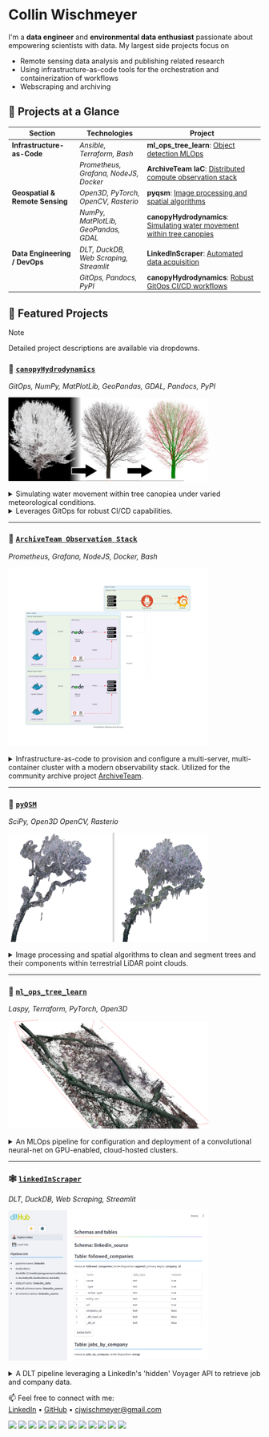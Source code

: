 # Collin Wischmeyer 
<!-- <img src="./imgs/skeletor_whole_ds20_proj_alphapt1.png" alt="canopy hydrodynamics visualization" width="270" align="right"/> -->

I'm a **data engineer** and **environmental data enthusiast** passionate about empowering scientists with data. My largest side projects focus on 
- Remote sensing data analysis and publishing related research 
- Using infrastructure-as-code tools for the orchestration and containerization of workflows
- Webscraping and archiving




## 🔬 Projects at a Glance
| Section                              | Technologies                                                                 | Project                                                                                      |
|---------------------------------------|-------------------------------------------------------------------------|--------------------------------------------------------------------------------------------------|
| **Infrastructure-as-Code**   | *Ansible, Terraform, Bash*                        | **ml_ops_tree_learn**: [Object detection MLOps](#-ml_ops_tree_learn) |
|  | *Prometheus, Grafana, NodeJS, Docker*                 | **ArchiveTeam IaC**: [Distributed compute observation stack](#-archiveteam-observation-stack) |
| **Geospatial & Remote Sensing**       |  *Open3D, PyTorch, OpenCV, Rasterio*               | **pyqsm**: [Image processing and spatial algorithms](#-pyqsm) |
|      | *NumPy, MatPlotLib, GeoPandas, GDAL*                   |  **canopyHydrodynamics**: [Simulating water movement within tree canopies](#-canopyhydrodynamics) |
| **Data Engineering / DevOps**         | *DLT, DuckDB, Web Scraping, Streamlit*                            | **LinkedInScraper**: [Automated data acquisition](#-LinkedInScraper)                         |
|    | *GitOps,  Pandocs, PyPI*                     |  **canopyHydrodynamics**: [Robust GitOps CI/CD workflows ](#-canopyhydrodynamics) |




## 🚀 Featured Projects

> [!NOTE]
> Detailed project descriptions are available via dropdowns.

### 🌳 [`canopyHydrodynamics`](https://github.com/wischmcj/canopyHydrodynamics)
<em> GitOps, NumPy, MatPlotLib, GeoPandas, GDAL, Pandocs, PyPI </em>
<p>
<img src="./imgs/PC_QSM_Plot.png" alt="canopy hydrodynamics visualization" width="400"/>
</p>

<details>
<summary>  
 Simulating water movement within tree canopiea under varied meteorological conditions.
 </summary>
- LiDAR data is used to derive graph based structural models
- This package is the subject of multiple research papers published in peer-reviewed journals for ecological research.
- Extracts data for ecohydrological modeling from terrestrial lidar point clouds.
</details>

<details>
<summary>  
Leverages GitOps for robust CI/CD capabilities.
</summary>
 Includes:
<ul>
<li> automated linting and testing for all changes
</li>
<li> dynamically created version upgrade branches
</li>
<li>auto-generated method documentation 
</li>
<li>Versioned deployment automated for release branches </li>
</ul>
</details>

---

### 🌲 [`ArchiveTeam Observation Stack`](https://github.com/wischmcj/archiveteam-digitalocean-IaC)
<em>Prometheus, Grafana, NodeJS, Docker, Bash</em>
<p>
<img src="./imgs/archiveteam_small.png" alt="at_observation_process" width="400"/>
</p>
<details>
<summary>  
Infrastructure-as-code to provision and configure a multi-server, multi-container cluster with a modern observability stack. Utilized for the community archive project <a href="https://wiki.archiveteam.org/">ArchiveTeam</a>.
</summary>
Consists of:
<ul>
  <li>
    Docker containerization monitored by CloudWatch
  </li>
  <li>Prometheus for node management/aggregation
  </li>
  <li>Graphana dashboards for visualization
  </li>
  <li>a custom a node.js metrics server for exporting telemetry. 
  </li>
</ul>
</details>

---

### 🌲 [`pyQSM`](https://github.com/wischmcj/pyQSM)
<em>SciPy, Open3D OpenCV, Rasterio </em> 
<p>
<img src="./imgs/cluster4_side_by_Side.png" alt="pyqsm_example_isolation" width="400"/>
</p>

<details>
<summary>  
Image processing and spatial algorithms to clean and segment trees and their components within terrestrial LiDAR point clouds.
</summary> 
</ul>
Key functionality includes:
<li>Tree Isolation: Separating individual trees from surrounding man-made objects and other vegetation.
</li>
<li>Epiphyte Segmentation: Isolating and analyzing different parts of trees (trunk, branches, leaves) as well as plants in and around the trees.
</li>
<li>Ray Casting Similations: Creation of 3D meshes representing objects and examining their characteristics via tensor intersection calculations.
</li>
</ul>
</details>

---

### 🔄 [`ml_ops_tree_learn`](https://github.com/wischmcj/ml_ops_tree_learn)
<em> Laspy, Terraform, PyTorch, Open3D </em>
<p>
<img src="./imgs/isolated_forest_floor.png" alt="object_isolated_w_mlo-tl" width="400"/>
</p>
<details>
<summary>  
  An MLOps pipeline for configuration and deployment of a convolutional neural-net on GPU-enabled, cloud-hosted clusters.
</summary> 
  Automates the provisioning of Digital Ocean GPU droplets to allow users to leverage CUDA friendly compute. Designed as a 'one-click' solution enabling researchers without specialized hardware to process LiDAR data at minimal cost. 
</details>

---

### 🕸️ [`linkedInScraper`](https://github.com/wischmcj/linkedInScraper)
<em>DLT, DuckDB, Web Scraping, Streamlit </em> 
<p>
<img src="./imgs/li_scraper_ui.png" alt="LI Scraper Streamlit UI]" width="400"/>
</p>

<details>
<summary>  
A DLT pipeline leveraging a LinkedIn's 'hidden' Voyager API to retrieve job and company data.
</summary> 
<ul>
  <li>Built on DLT which provides a UI for viewing pipeline status, exploring data
  </li>
  <li>Custom DLT source automatically handles REST requests, pagination, data extraction and relational DB storage
  </li>
  <li>Predefined endpoints/available datasets
    - `get_companies`: scrape followed companies via GraphQL profile components
    - `get_job_urls`: fetch job cards per company
    - `get_descriptions`: fetch job descriptions and details
    </li>
  <li> Extensible, with additional resources configured via json
  </li>
</ul>
</details>

📫 Feel free to connect with me:  
[LinkedIn](https://www.linkedin.com/in/collin-wischmeyer-b55659a4) • [GitHub](https://github.com/wischmcj) • cjwischmeyer@gmail.com  
<p>
  <p>
    <img src="https://img.shields.io/badge/-Python-3776AB?style=flat-square&logo=Python&logoColor=white"/>
    <img src="https://img.shields.io/badge/-AWS-232F3E?style=flat-square&logo=Amazon-AWS&logoColor=white"/>
    <img src="https://img.shields.io/badge/-Terraform-623CE4?style=flat-square&logo=Terraform&logoColor=white"/>
    <img src="https://img.shields.io/badge/-Docker-2496ED?style=flat-square&logo=Docker&logoColor=white"/>
    <img src="https://img.shields.io/badge/-Kubernetes-326CE5?style=flat-square&logo=Kubernetes&logoColor=white"/>
    <img src="https://img.shields.io/badge/-Prefect-3C4E62?style=flat-square&logo=Prefect&logoColor=white"/>
    <img src="https://img.shields.io/badge/-Open%20Source-181717?style=flat-square&logo=GitHub&logoColor=white"/>
    <img src="https://img.shields.io/badge/-Research-6A1B9A?style=flat-square&logo=ResearchGate&logoColor=white"/>
    <img src="https://img.shields.io/badge/-PyPI-3775A9?style=flat-square&logo=PyPI&logoColor=white"/>
    <img src="https://img.shields.io/badge/-LiDAR-00C853?style=flat-square&logo=Cloudsmith&logoColor=white"/>
    <img src="https://img.shields.io/badge/-Jupyter-F37626?style=flat-square&logo=Jupyter&logoColor=white"/>
    <img src="https://img.shields.io/badge/-CI%2FCD-2088FF?style=flat-square&logo=GitHub-Actions&logoColor=white"/>
  </p>
</p>
<p>
